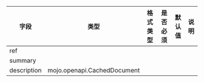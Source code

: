 | 字段 | 类型 | 格式类型 | 是否必须 | 默认值 | 说明 |
|---|---|---|---|---|---|
| ref |  |  |  |  |
| summary |  |  |  |  |
| description | mojo.openapi.CachedDocument |  |  |  |
